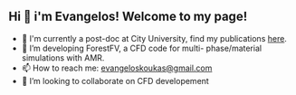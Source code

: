 ## Hi 👋 i'm Evangelos! Welcome to my page! 

- :microscope: I'm currently a post-doc at City University, find my publications [here](https://scholar.google.com/citations?hl=en&user=ydwl3WMAAAAJ).
- 🔭 I’m developing ForestFV, a CFD code for multi- phase/material simulations with AMR.
- 📫 How to reach me: evangeloskoukas@gmail.com
- 👯 I’m looking to collaborate on CFD developement

